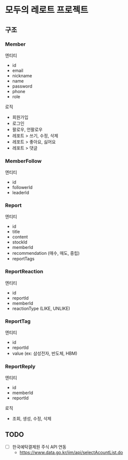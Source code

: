 # 모두의 레로트 프로젝트

## 구조
### Member
엔티티
- id
- email
- nickname
- name
- password
- phone
- role

로직
- 회원가입
- 로그인
- 팔로우, 언팔로우
- 레포트 > 쓰기, 수정, 삭제
- 레포트 > 좋아요, 싫어요
- 레포트 > 댓글

### MemberFollow
엔티티
- id
- followerId
- leaderId

### Report
엔티티
- id
- title
- content
- stockId
- memberId
- recommendation (매수, 매도, 중립)
- reportTags

### ReportReaction
엔티티
- id
- reportId
- memberId
- reactionType (LIKE, UNLIKE)

### ReportTag
엔티티
- id
- reportId
- value (ex: 삼성전자, 반도체, HBM)

### ReportReply
엔티티
- id
- memberId
- reportId

로직
- 조회, 생성, 수정, 삭제

## TODO
- [ ] 한국예탁결제원 주식 API 연동
  - https://www.data.go.kr/iim/api/selectAcountList.do

